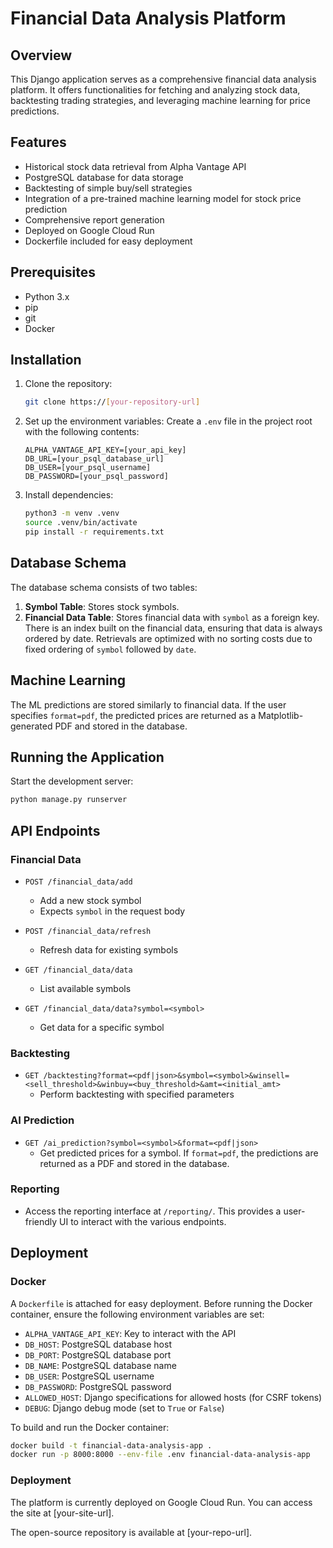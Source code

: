 # Financial Data Analysis Platform

## Overview

This Django application serves as a comprehensive financial data analysis platform. It offers functionalities for fetching and analyzing stock data, backtesting trading strategies, and leveraging machine learning for price predictions.

## Features

- Historical stock data retrieval from Alpha Vantage API
- PostgreSQL database for data storage
- Backtesting of simple buy/sell strategies
- Integration of a pre-trained machine learning model for stock price prediction
- Comprehensive report generation
- Deployed on Google Cloud Run
- Dockerfile included for easy deployment

## Prerequisites

- Python 3.x
- pip
- git
- Docker

## Installation

1. Clone the repository:

   ```bash
   git clone https://[your-repository-url]
   ```

2. Set up the environment variables:
   Create a `.env` file in the project root with the following contents:

   ```
   ALPHA_VANTAGE_API_KEY=[your_api_key]
   DB_URL=[your_psql_database_url]
   DB_USER=[your_psql_username]
   DB_PASSWORD=[your_psql_password]
   ```

3. Install dependencies:
   ```bash
   python3 -m venv .venv
   source .venv/bin/activate
   pip install -r requirements.txt
   ```

## Database Schema

The database schema consists of two tables:

1. **Symbol Table**: Stores stock symbols.
2. **Financial Data Table**: Stores financial data with `symbol` as a foreign key. There is an index built on the financial data, ensuring that data is always ordered by date. Retrievals are optimized with no sorting costs due to fixed ordering of `symbol` followed by `date`.

## Machine Learning

The ML predictions are stored similarly to financial data. If the user specifies `format=pdf`, the predicted prices are returned as a Matplotlib-generated PDF and stored in the database.

## Running the Application

Start the development server:

```bash
python manage.py runserver
```

## API Endpoints

### Financial Data

- `POST /financial_data/add`

  - Add a new stock symbol
  - Expects `symbol` in the request body

- `POST /financial_data/refresh`

  - Refresh data for existing symbols

- `GET /financial_data/data`

  - List available symbols

- `GET /financial_data/data?symbol=<symbol>`
  - Get data for a specific symbol

### Backtesting

- `GET /backtesting?format=<pdf|json>&symbol=<symbol>&winsell=<sell_threshold>&winbuy=<buy_threshold>&amt=<initial_amt>`
  - Perform backtesting with specified parameters

### AI Prediction

- `GET /ai_prediction?symbol=<symbol>&format=<pdf|json>`
  - Get predicted prices for a symbol. If `format=pdf`, the predictions are returned as a PDF and stored in the database.

### Reporting

- Access the reporting interface at `/reporting/`. This provides a user-friendly UI to interact with the various endpoints.

## Deployment

### Docker

A `Dockerfile` is attached for easy deployment. Before running the Docker container, ensure the following environment variables are set:

- `ALPHA_VANTAGE_API_KEY`: Key to interact with the API
- `DB_HOST`: PostgreSQL database host
- `DB_PORT`: PostgreSQL database port
- `DB_NAME`: PostgreSQL database name
- `DB_USER`: PostgreSQL username
- `DB_PASSWORD`: PostgreSQL password
- `ALLOWED_HOST`: Django specifications for allowed hosts (for CSRF tokens)
- `DEBUG`: Django debug mode (set to `True` or `False`)

To build and run the Docker container:

```bash
docker build -t financial-data-analysis-app .
docker run -p 8000:8000 --env-file .env financial-data-analysis-app
```

### Deployment

The platform is currently deployed on Google Cloud Run. You can access the site at [your-site-url].

The open-source repository is available at [your-repo-url].
